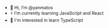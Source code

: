 - 👋 Hi, I’m @yanmatos
- ⚡ I’m currently learning JavaScript and React
- 👀 I'm interested in learn TypeScript

<!---
yanmatos/yanmatos is a ✨ special ✨ repository because its `README.md` (this file) appears on your GitHub profile.
You can click the Preview link to take a look at your changes.
--->
